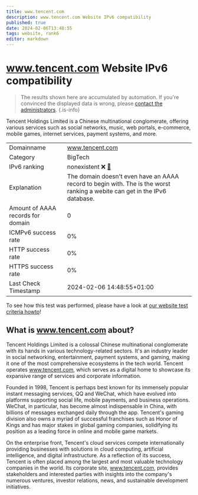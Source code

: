 ```yaml
---
title: www.tencent.com
description: www.tencent.com Website IPv6 compatibility
published: true
date: 2024-02-06T13:48:55
tags: website, rank6
editor: markdown
---
```


# www.tencent.com Website IPv6 compatibility

> The results shown here are accumulated by automation. If you're convinced the displayed data is wrong, please [contact the administrators](/howto/chat). 
{.is-info}

Tencent Holdings Limited is a Chinese multinational conglomerate, offering various services such as social networks, music, web portals, e-commerce, mobile games, internet services, payment systems, and more.


|   |   |
| - | - |
| Domainname | www.tencent.com
| Category | BigTech |
| IPv6 ranking | nonexistent :x: [🔗](/howto/ranking) |
| Explanation | The domain doesn't even have an AAAA record to begin with. The is the worst ranking a webite can get in the IPv6 database. |
| Amount of AAAA records for domain | 0 |
| ICMPv6 success rate | 0%|
| HTTP success rate | 0% |
| HTTPS success rate | 0% |
| Last Check Timestamp | 2024-02-06 14:48:55+01:00 |

To see how this test was performed, please have a look at [our website test criteria howto](/howto/testcriteria/website)!


## What is www.tencent.com about?
Tencent Holdings Limited is a colossal Chinese multinational conglomerate with its hands in various technology-related sectors. It's an industry leader in social networking, entertainment, payment systems, and gaming, making it one of the most comprehensive ecosystems in the tech world. Tencent operates www.tencent.com, which serves as a digital home to showcase its expansive range of services and corporate information.

Founded in 1998, Tencent is perhaps best known for its immensely popular instant messaging services, QQ and WeChat, which have evolved into platforms supporting social life, mobile payments, and business operations. WeChat, in particular, has become almost indispensable in China, with billions of messages exchanged daily through the app. Tencent's gaming division also owns a myriad of successful franchises such as Honor of Kings and has major stakes in global gaming companies, solidifying its position as a leading force in online and mobile game markets.

On the enterprise front, Tencent's cloud services compete internationally providing businesses with solutions in cloud computing, artificial intelligence, and digital infrastructure. As a reflection of its success, Tencent is often placed among the largest and most valuable technology companies in the world. Its corporate site, www.tencent.com, provides stakeholders and interested parties with insights into the company's numerous ventures, investor relations, news, and sustainable development initiatives.


